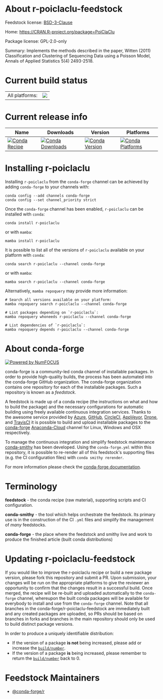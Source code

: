 About r-poiclaclu-feedstock
===========================

Feedstock license: [BSD-3-Clause](https://github.com/conda-forge/r-poiclaclu-feedstock/blob/main/LICENSE.txt)

Home: https://CRAN.R-project.org/package=PoiClaClu

Package license: GPL-2.0-only

Summary: Implements the methods described in the paper, Witten (2011) Classification and Clustering of Sequencing Data using a Poisson Model, Annals of Applied Statistics 5(4) 2493-2518.

Current build status
====================


<table><tr><td>All platforms:</td>
    <td>
      <a href="https://dev.azure.com/conda-forge/feedstock-builds/_build/latest?definitionId=12936&branchName=main">
        <img src="https://dev.azure.com/conda-forge/feedstock-builds/_apis/build/status/r-poiclaclu-feedstock?branchName=main">
      </a>
    </td>
  </tr>
</table>

Current release info
====================

| Name | Downloads | Version | Platforms |
| --- | --- | --- | --- |
| [![Conda Recipe](https://img.shields.io/badge/recipe-r--poiclaclu-green.svg)](https://anaconda.org/conda-forge/r-poiclaclu) | [![Conda Downloads](https://img.shields.io/conda/dn/conda-forge/r-poiclaclu.svg)](https://anaconda.org/conda-forge/r-poiclaclu) | [![Conda Version](https://img.shields.io/conda/vn/conda-forge/r-poiclaclu.svg)](https://anaconda.org/conda-forge/r-poiclaclu) | [![Conda Platforms](https://img.shields.io/conda/pn/conda-forge/r-poiclaclu.svg)](https://anaconda.org/conda-forge/r-poiclaclu) |

Installing r-poiclaclu
======================

Installing `r-poiclaclu` from the `conda-forge` channel can be achieved by adding `conda-forge` to your channels with:

```
conda config --add channels conda-forge
conda config --set channel_priority strict
```

Once the `conda-forge` channel has been enabled, `r-poiclaclu` can be installed with `conda`:

```
conda install r-poiclaclu
```

or with `mamba`:

```
mamba install r-poiclaclu
```

It is possible to list all of the versions of `r-poiclaclu` available on your platform with `conda`:

```
conda search r-poiclaclu --channel conda-forge
```

or with `mamba`:

```
mamba search r-poiclaclu --channel conda-forge
```

Alternatively, `mamba repoquery` may provide more information:

```
# Search all versions available on your platform:
mamba repoquery search r-poiclaclu --channel conda-forge

# List packages depending on `r-poiclaclu`:
mamba repoquery whoneeds r-poiclaclu --channel conda-forge

# List dependencies of `r-poiclaclu`:
mamba repoquery depends r-poiclaclu --channel conda-forge
```


About conda-forge
=================

[![Powered by
NumFOCUS](https://img.shields.io/badge/powered%20by-NumFOCUS-orange.svg?style=flat&colorA=E1523D&colorB=007D8A)](https://numfocus.org)

conda-forge is a community-led conda channel of installable packages.
In order to provide high-quality builds, the process has been automated into the
conda-forge GitHub organization. The conda-forge organization contains one repository
for each of the installable packages. Such a repository is known as a *feedstock*.

A feedstock is made up of a conda recipe (the instructions on what and how to build
the package) and the necessary configurations for automatic building using freely
available continuous integration services. Thanks to the awesome service provided by
[Azure](https://azure.microsoft.com/en-us/services/devops/), [GitHub](https://github.com/),
[CircleCI](https://circleci.com/), [AppVeyor](https://www.appveyor.com/),
[Drone](https://cloud.drone.io/welcome), and [TravisCI](https://travis-ci.com/)
it is possible to build and upload installable packages to the
[conda-forge](https://anaconda.org/conda-forge) [Anaconda-Cloud](https://anaconda.org/)
channel for Linux, Windows and OSX respectively.

To manage the continuous integration and simplify feedstock maintenance
[conda-smithy](https://github.com/conda-forge/conda-smithy) has been developed.
Using the ``conda-forge.yml`` within this repository, it is possible to re-render all of
this feedstock's supporting files (e.g. the CI configuration files) with ``conda smithy rerender``.

For more information please check the [conda-forge documentation](https://conda-forge.org/docs/).

Terminology
===========

**feedstock** - the conda recipe (raw material), supporting scripts and CI configuration.

**conda-smithy** - the tool which helps orchestrate the feedstock.
                   Its primary use is in the construction of the CI ``.yml`` files
                   and simplify the management of *many* feedstocks.

**conda-forge** - the place where the feedstock and smithy live and work to
                  produce the finished article (built conda distributions)


Updating r-poiclaclu-feedstock
==============================

If you would like to improve the r-poiclaclu recipe or build a new
package version, please fork this repository and submit a PR. Upon submission,
your changes will be run on the appropriate platforms to give the reviewer an
opportunity to confirm that the changes result in a successful build. Once
merged, the recipe will be re-built and uploaded automatically to the
`conda-forge` channel, whereupon the built conda packages will be available for
everybody to install and use from the `conda-forge` channel.
Note that all branches in the conda-forge/r-poiclaclu-feedstock are
immediately built and any created packages are uploaded, so PRs should be based
on branches in forks and branches in the main repository should only be used to
build distinct package versions.

In order to produce a uniquely identifiable distribution:
 * If the version of a package **is not** being increased, please add or increase
   the [``build/number``](https://docs.conda.io/projects/conda-build/en/latest/resources/define-metadata.html#build-number-and-string).
 * If the version of a package **is** being increased, please remember to return
   the [``build/number``](https://docs.conda.io/projects/conda-build/en/latest/resources/define-metadata.html#build-number-and-string)
   back to 0.

Feedstock Maintainers
=====================

* [@conda-forge/r](https://github.com/conda-forge/r/)

